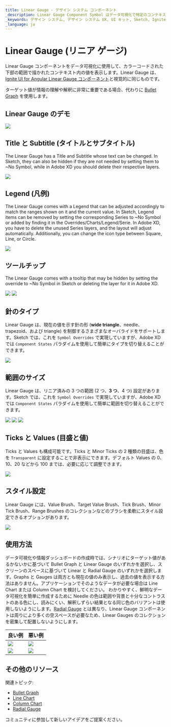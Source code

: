 ```yaml
---
title: Linear Gauge - デザイン システム コンポーネント
_description: Linear Gauge Component Symbol はデータ可視化で特定のコンテキストの値を表示します。
_keywords: デザイン システム, デザイン システム UX, UI キット, Sketch, Ignite UI for Angular, Sketch to Angular, Angular, Angular デザイン システム, Sketch からコードをエクスポート, Angular 用のデザイン キット, Sketch HTML, Sketch to HTML, Sketch UI キット
_language: ja
---
```


# Linear Gauge (リニア ゲージ)

Linear Gauge コンポーネントをデータ可視化に使用して、カラーコードされた下部の範囲で描かれたコンテキスト内の値を表示します。Linear Gauge は、[Ignite UI for Angular Linear Gauge コンポーネント](https://jp.infragistics.com/products/ignite-ui-angular/angular/components/linear-gauge.html)と視覚的に同じものです。

ターゲット値が情報の理解や解釈に非常に重要である場合、代わりに [Bullet Graph](bullet-graph.md) を使用します。

## Linear Gauge のデモ

<img class="responsive-img" src="../images/linear_gauge_three_ranges.png" srcset="../images/linear_gauge_three_ranges@2x.png 2x" />

## Title と Subtitle (タイトルとサブタイトル)

The Linear Gauge has a Title and Subtitle whose text can be changed. In Sketch, they can also be hidden if they are not needed by setting them to ~No Symbol, while in Adobe XD you should delete their respective layers.

<img class="responsive-img" src="../images/linear_gauge_title.png" srcset="../images/linear_gauge_title@2x.png 2x" />

## Legend (凡例)

The Linear Gauge comes with a Legend that can be adjusted accordingly to match the ranges shown on it and the current value. In Sketch, Legend items can be removed by setting the corresponding Series to ~No Symbol or added by finding it in the Overrides/Charts/Legend/Serie. In Adobe XD, you have to delete the unused Series layers, and the layout will adjust automatically. Additionally, you can change the icon type between Square, Line, or Circle.

<img class="responsive-img" src="../images/linear_gauge_legend.png" srcset="../images/linear_gauge_legend@2x.png 2x" />

## ツールチップ

The Linear Gauge comes with a tooltip that may be hidden by setting the override to ~No Symbol in Sketch or deleting the layer for it in Adobe XD.

<img class="responsive-img" src="../images/linear_gauge_tooltip-off.png" srcset="../images/linear_gauge_tooltip-off@2x.png 2x" />
<img class="responsive-img" src="../images/linear_gauge_tooltip-on.png" srcset="../images/linear_gauge_tooltip-on@2x.png 2x" />

## 針のタイプ

Linear Gauge は、現在の値を示す針の形 (**wide triangle**、needle、trapezoid、および triangle) を制御するさまざまなオーバライドをサポートします。Sketch では、これを `Symbol Overrides` で実現していますが、Adobe XD では `Component States` パラダイムを使用して簡単にタイプを切り替えることができます。

<img class="responsive-img" src="../images/linear_gauge_needle_type.png" srcset="../images/linear_gauge_needle_type@2x.png 2x" />

## 範囲のサイズ

Linear Gauge は、リニア済みの 3 つの範囲 (2 つ、**3 つ**、4 つ) 設定があります。Sketch では、これを `Symbol Overrides` で実現していますが、Adobe XD では `Component States` パラダイムを使用して簡単に範囲を切り替えることができます。

<img class="responsive-img" src="../images/linear_gauge_two_ranges.png" srcset="../images/linear_gauge_two_ranges@2x.png 2x" />
<img class="responsive-img" src="../images/linear_gauge_three_ranges.png" srcset="../images/linear_gauge_three_ranges@2x.png 2x" />
<img class="responsive-img" src="../images/linear_gauge_four_ranges.png" srcset="../images/linear_gauge_four_ranges@2x.png 2x" />

## Ticks と Values (目盛と値)

Ticks と Values も構成可能です。Ticks と Minor Ticks の 2 種類の目盛は、色を `Transparent` に設定することで非表示にできます。デフォルト Values の 0、10、20 などから 100 までは、必要に応じて調整できます。

<img class="responsive-img" src="../images/linear_gauge_values.png" srcset="../images/linear_gauge_values@2x.png 2x" />

## スタイル設定

Linear Gauge には、Value Brush、Target Value Brush、Tick Brush、Minor Tick Brush、Range Brushes のコレクションなどのブラシを柔軟にスタイル設定できるオプションがあります。

<img class="responsive-img" src="../images/linear_gauge_styling.png" srcset="../images/linear_gauge_styling@2x.png 2x" />

## 使用方法

データ可視化や情報ダッシュボードの作成時では、シナリオにターゲット値があるかないかに基づいて Bullet Graph と Linear Gauge のいずれかを選択し、スクリーンのスペースに基づいて Linear と Radial Gauge のいずれかを選択します。Graphs と Gauges は両方とも現在の値のみ表示し、過去の値を表示する方法はありません。アプリケーションでそのようなデータが必要な場合は Line Chart または Column Chart を検討してください。
わかりやすく、鮮明なデータ可視化を簡単に作成するために Needle の色は範囲や背景と十分なコントラストのある色にし、読みにくい、解釈しずらい結果となる同じ色のバリアントは使用しないようにします。[Radial Gauge](radial-gauge.md) とは異なり、Linear Gauge コンポーネントは周りにより多くの空スペースが必要なため、Linear Gauges のコレクションを密集して配置しないようにします。

| 良い例                                                                                 | 悪い例                                                                                  |
| ---------------------------------------------------------------------------------- | -------------------------------------------------------------------------------------- |
| <img class="responsive-img" src="../images/linear_gauge_do1.png" srcset="../images/linear_gauge_do1@2x.png 2x" /> | <img class="responsive-img" src="../images/linear_gauge_dont1.png" srcset="../images/linear_gauge_dont1@2x.png 2x" /> |
| <img class="responsive-img" src="../images/linear_gauge_do2.png" srcset="../images/linear_gauge_do2@2x.png 2x" /> | <img class="responsive-img" src="../images/linear_gauge_dont2.png" srcset="../images/linear_gauge_dont2@2x.png 2x" /> |

## その他のリソース

関連トピック:

- [Bullet Graph](bullet-graph.md)
- [Line Chart](line-chart.md)
- [Column Chart](column-chart.md)
- [Radial Gauge](radial-gauge.md)

コミュニティに参加して新しいアイデアをご提案ください。
